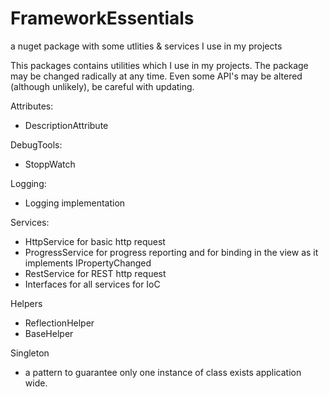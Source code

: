 # FrameworkEssentials
a nuget package with some utlities &amp; services I use in my projects

This packages contains utilities which I use in my projects.
The package may be changed radically at any time. Even some API's may be altered (although unlikely), be careful with updating.

Attributes: 
 - DescriptionAttribute

DebugTools:
 - StoppWatch
 
Logging:
 - Logging implementation
 
Services:
 - HttpService for basic http request
 - ProgressService for progress reporting and for binding in the view as it implements IPropertyChanged
 - RestService for REST http request
 - Interfaces for all services for IoC
 
Helpers
 - ReflectionHelper
 - BaseHelper
 
Singleton
 - a pattern to guarantee only one instance of class exists application wide. 